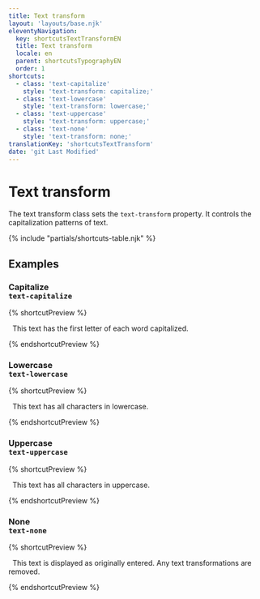 ```yaml
---
title: Text transform
layout: 'layouts/base.njk'
eleventyNavigation:
  key: shortcutsTextTransformEN
  title: Text transform
  locale: en
  parent: shortcutsTypographyEN
  order: 1
shortcuts:
  - class: 'text-capitalize'
    style: 'text-transform: capitalize;'
  - class: 'text-lowercase'
    style: 'text-transform: lowercase;'
  - class: 'text-uppercase'
    style: 'text-transform: uppercase;'
  - class: 'text-none'
    style: 'text-transform: none;'
translationKey: 'shortcutsTextTransform'
date: 'git Last Modified'
---
```


# Text transform

The text transform class sets the `text-transform` property. It controls the capitalization patterns of text.

{% include "partials/shortcuts-table.njk" %}

## Examples

### Capitalize<br/>`text-capitalize`

{% shortcutPreview %}

<p class="text-capitalize">
  This text has the first letter of each word capitalized.
</p>
{% endshortcutPreview %}

### Lowercase<br/>`text-lowercase`

{% shortcutPreview %}

<p class="text-lowercase">
  This text has all characters in lowercase.
</p>
{% endshortcutPreview %}

### Uppercase<br/>`text-uppercase`

{% shortcutPreview %}

<p class="text-uppercase">
  This text has all characters in uppercase.
</p>
{% endshortcutPreview %}

### None<br/>`text-none`

{% shortcutPreview %}

<p class="text-none">
  This text is displayed as originally entered. Any text transformations are removed.
</p>
{% endshortcutPreview %}
